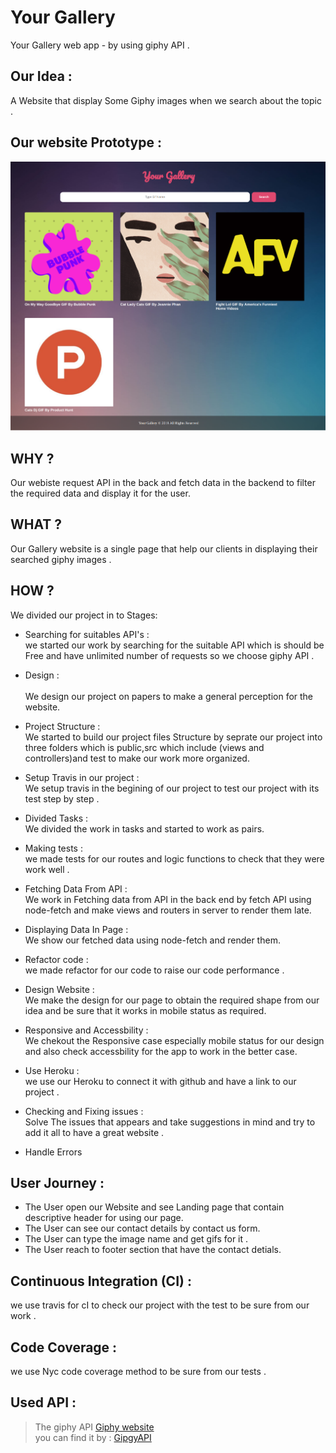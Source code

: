 # **Your Gallery**
Your Gallery web app  - by using giphy API .


## **Our Idea :**
  A Website that display Some Giphy images when we search about the topic . 

## **Our website Prototype :** 
![Screenshot](public/assets/screenshot.png)

## **WHY ?**
  Our webiste request API in the back and fetch data in the backend to filter the required data and display it for the user.

## **WHAT ?**
  Our Gallery website is a single page that help our clients in displaying their searched giphy images . 


## **HOW ?**
We divided our project in to Stages:
<br>
* Searching for suitables API's :
<br> we started our work by searching for the suitable API  which is should be Free and have unlimited number of requests so we choose giphy API .

* Design :  
<br> We design our project on papers to make a general perception for the website.

* Project Structure : 
<br> We started to build our project files Structure by seprate our project into three folders which is public,src which include (views and controllers)and test to make our work more organized.

* Setup Travis in our project : 
<br> We setup travis in the begining of our project to test our project with its test step by step . 

* Divided Tasks :
<br> We divided the work in tasks and started to work as pairs.

* Making tests : 
<br> we made tests for our routes and logic functions to check that they were work well .

* Fetching Data From API : 
<br> We work in Fetching data from API in the back end by fetch API using node-fetch and  make views and routers in server to render them late.

* Displaying Data In Page : 
<br> We show our fetched data using node-fetch and render them.

* Refactor code : 
<br> we made refactor for our code to raise our code performance .

* Design Website : 
<br> We make the design for our page to obtain the required shape from our idea and be sure that it works in mobile status as required.

* Responsive and Accessbility : 
<br> We chekout the Responsive case especially mobile status for our design and also check accessbility for the app to work in the better case.

* Use Heroku :
<br> we use our Heroku to connect it with github and have a link to our project . 

* Checking and Fixing issues : 
<br> Solve The issues that appears and take suggestions in mind and try to add it all to have a great website . 

* Handle Errors

## **User Journey :** 
* The User open our Website and see Landing page that contain descriptive header for using our page.
* The User can see our contact details by contact us form.
* The User can type the image name and get gifs for it .
* The User reach to footer section that have the contact detials.

## **Continuous Integration (CI) :**
we use travis for cI to check our project with the test to be sure from our work .

## **Code Coverage :**
we use Nyc code coverage method to be sure from our tests .

## **Used API :**

> The giphy API [Giphy website](https://giphy.com/)
<br> you can find it by : [GipgyAPI](https://developers.giphy.com/)








